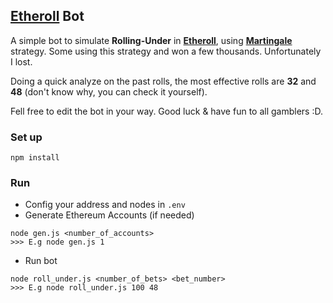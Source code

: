 ## [Etheroll](https://etheroll.com/) Bot

A simple bot to simulate **Rolling-Under** in **[Etheroll](https://etheroll.com/)**, using **[Martingale](https://tinyurl.com/ld834fa)** strategy. Some using this strategy and won a few thousands. Unfortunately I lost.

Doing a quick analyze on the past rolls, the most effective rolls are **32** and **48** (don't know why, you can check it yourself).

Fell free to edit the bot in your way. Good luck & have fun to all gamblers :D.

### Set up
```
npm install
```

### Run
* Config your address and nodes in `.env`
* Generate Ethereum Accounts (if needed)
```
node gen.js <number_of_accounts>
>>> E.g node gen.js 1
```
* Run bot
```
node roll_under.js <number_of_bets> <bet_number>
>>> E.g node roll_under.js 100 48
```
